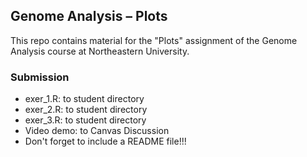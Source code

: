 ## Genome Analysis – Plots
This repo contains material for the "Plots" assignment of the Genome Analysis course at Northeastern University.

### Submission
+ exer_1.R: to student directory
+ exer_2.R: to student directory
+ exer_3.R: to student directory
+ Video demo: to Canvas Discussion
+ Don't forget to include a README file!!!

